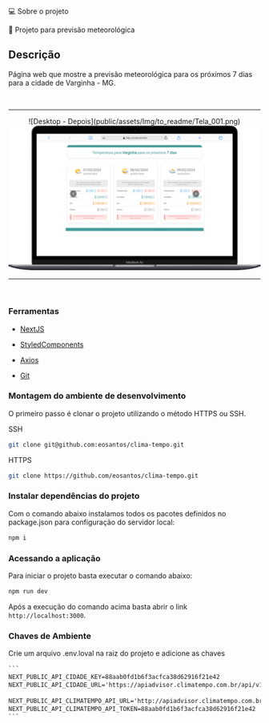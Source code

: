 💻 Sobre o projeto

🔔 Projeto para previsão meteorológica

## Descrição

Página web que mostre a previsão meteorológica para os próximos 7 dias para a cidade de Varginha - MG.

<br>
<hr>
<div align="center">
	![Desktop - Depois](public/assets/Img/to_readme/Tela_001.png)
	<img width="590" src="public/assets/Img/to_readme/Tela_002.png">
</div>
<hr>
<br>


### Ferramentas

- [NextJS](https://nextjs.org/)

- [StyledComponents](https://styled-components.com/)

- [Axios](https://axios-http.com/ptbr/docs/intro)

- [Git](https://git-scm.com/doc)

### Montagem do ambiente de desenvolvimento

O primeiro passo é clonar o projeto utilizando o método HTTPS ou SSH.

SSH

```sh
git clone git@github.com:eosantos/clima-tempo.git
```

HTTPS

```sh
git clone https://github.com/eosantos/clima-tempo.git
```

### Instalar dependências do projeto

Com o comando abaixo instalamos todos os pacotes definidos no package.json para configuração do servidor local:

```sh
npm i
```

### Acessando a aplicação

Para iniciar o projeto basta executar o comando abaixo:

```sh
npm run dev
```
Após a execução do comando acima basta abrir o link `http://localhost:3000`.

### Chaves de Ambiente

Crie um arquivo .env.loval na raiz do projeto e adicione as chaves

````
```
NEXT_PUBLIC_API_CIDADE_KEY=88aab0fd1b6f3acfca38d62916f21e42
NEXT_PUBLIC_API_CIDADE_URL='https://apiadvisor.climatempo.com.br/api/v1/locale/city/6754'

NEXT_PUBLIC_API_CLIMATEMPO_API_URL='http://apiadvisor.climatempo.com.br/api/v1/forecast/locale/6754/days/15'
NEXT_PUBLIC_API_CLIMATEMPO_API_TOKEN=88aab0fd1b6f3acfca38d62916f21e42
```
````
